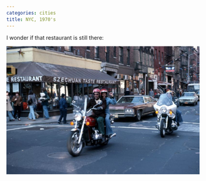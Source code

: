 ```yaml
---
categories: cities
title: NYC, 1970's
---
```


I wonder if that restaurant is still there:

![nyc13](https://raw.githubusercontent.com/muneer78/muneer78.github.io/master/images/nyc13.jpeg)



